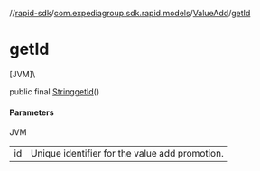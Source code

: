 //[rapid-sdk](../../../index.md)/[com.expediagroup.sdk.rapid.models](../index.md)/[ValueAdd](index.md)/[getId](get-id.md)

# getId

[JVM]\

public final [String](https://docs.oracle.com/javase/8/docs/api/java/lang/String.html)[getId](get-id.md)()

#### Parameters

JVM

| | |
|---|---|
| id | Unique identifier for the value add promotion. |
